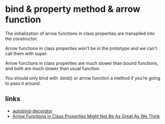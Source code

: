# bind & property method & arrow function

The initialization of arrow functions in class properties are transpiled into the constructor.

Arrow functions in class properties won’t be in the prototype and we can’t call them with super.

Arrow functions in class properties are much slower than bound functions, and both are much slower than usual function.

You should only bind with .bind() or arrow function a method if you’re going to pass it around.

## links

- [autobind-decorator](https://github.com/andreypopp/autobind-decorator)
- [Arrow Functions in Class Properties Might Not Be As Great As We Think](https://medium.com/@charpeni/arrow-functions-in-class-properties-might-not-be-as-great-as-we-think-3b3551c440b1)
